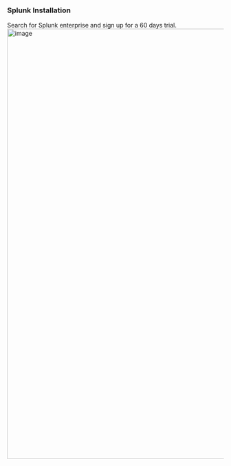 ### Splunk Installation 

Search for Splunk enterprise and sign up for a 60 days trial. 
<img width="1000" alt="image" src="https://github.com/user-attachments/assets/244097ce-e3bc-4c41-9aaf-95a96f9cafd0">
